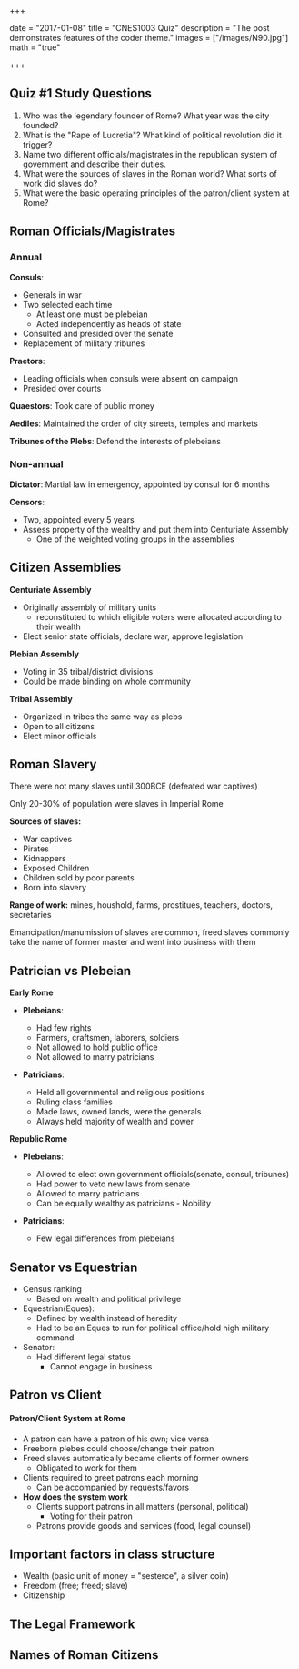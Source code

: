 +++

date = "2017-01-08"
title = "CNES1003 Quiz"
description = "The post demonstrates features of the coder theme."
images = ["/images/N90.jpg"]
math = "true"

+++

## Quiz #1 Study Questions

1. Who was the legendary founder of Rome? What year was the city founded?
2. What is the "Rape of Lucretia"? What kind of political revolution did it trigger?
3. Name two different officials/magistrates in the republican system of government and describe their duties.
4. What were the sources of slaves in the Roman world? What sorts of work did slaves do?
5. What were the basic operating principles of the patron/client system at Rome?

## Roman Officials/Magistrates

### Annual

**Consuls**: 

- Generals in war
- Two selected each time
    + At least one must be plebeian
    + Acted independently as heads of state
- Consulted and presided over the senate
- Replacement of military tribunes

**Praetors**: 

- Leading officials when consuls were absent on campaign
- Presided over courts

**Quaestors**: Took care of public money

**Aediles**: Maintained the order of city streets, temples and markets

**Tribunes of the Plebs**: Defend the interests of plebeians

### Non-annual

**Dictator**: Martial law in emergency, appointed by consul for 6 months

**Censors**:

- Two, appointed every 5 years
- Assess property of the wealthy and put them into Centuriate Assembly
    + One of the weighted voting groups in the assemblies

## Citizen Assemblies

**Centuriate Assembly**

- Originally assembly of military units
    + reconstituted to which eligible voters were allocated according to their wealth
- Elect senior state officials, declare war, approve legislation

**Plebian Assembly**

- Voting in 35 tribal/district divisions
- Could be made binding on whole community

**Tribal Assembly**

- Organized in tribes the same way as plebs
- Open to all citizens
- Elect minor officials

## Roman Slavery

There were not many slaves until 300BCE (defeated war captives)

Only 20-30% of population were slaves in Imperial Rome

**Sources of slaves:**

- War captives
- Pirates
- Kidnappers
- Exposed Children
- Children sold by poor parents
- Born into slavery

**Range of work:** mines, houshold, farms, prostitues, teachers, doctors, secretaries

Emancipation/manumission of slaves are common, freed slaves commonly take the name of former master and went into business with them

## Patrician vs Plebeian

**Early Rome**

- **Plebeians**: 
    - Had few rights
    - Farmers, craftsmen, laborers, soldiers
    - Not allowed to hold public office
    - Not allowed to marry patricians
    
- **Patricians**:
    - Held all governmental and religious positions
    + Ruling class families
    + Made laws, owned lands, were the generals
    + Always held majority of wealth and power

**Republic Rome**

- **Plebeians**: 
    - Allowed to elect own government officials(senate, consul, tribunes) 
    - Had power to veto new laws from senate
    - Allowed to marry patricians
    - Can be equally wealthy as patricians - Nobility
    
- **Patricians**:
    + Few legal differences from plebeians

## Senator vs Equestrian

- Census ranking
    + Based on wealth and political privilege
- Equestrian(Eques):
    + Defined by wealth instead of heredity
    + Had to be an Eques to run for political office/hold high military command
- Senator:
    + Had different legal status
        * Cannot engage in business

## Patron vs Client

#### Patron/Client System at Rome 

- A patron can have a patron of his own; vice versa
- Freeborn plebes could choose/change their patron
- Freed slaves automatically became clients of former owners
    - Obligated to work for them
- Clients required to greet patrons each morning
    + Can be accompanied by requests/favors
- **How does the system work**
    - Clients support patrons in all matters (personal, political)
        + Voting for their patron
    - Patrons provide goods and services (food, legal counsel)

## Important factors in class structure

- Wealth (basic unit of money = "sesterce", a silver coin)
- Freedom (free; freed; slave)
- Citizenship

## The Legal Framework


## Names of Roman Citizens

